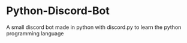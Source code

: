# Python-Discord-Bot
A small discord bot made in python with discord.py to learn the python programming language

